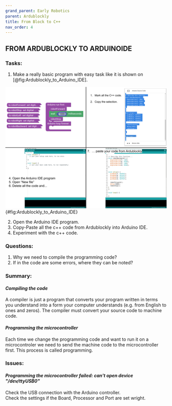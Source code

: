 ```yaml
---
grand_parent: Early Robotics
parent: Ardublockly
title: From Block to C++
nav_order: 4
---
```


## FROM ARDUBLOCKLY TO ARDUINOIDE

### Tasks:

1. Make a really basic program with easy task like it is shown on [@fig:Ardublockly_to_Arduino_IDE].

![How to copy c++ code from Ardublockly?](./slike/Ardublockly_to_Arduino_IDE.png){#fig:Ardublockly_to_Arduino_IDE}

2. Open the Arduino IDE program.
3. Copy-Paste all the c++ code from Ardublockly into Arduino IDE.
4. Experiment with the c++ code.

### Questions:

1.  Why we need to compile the programming code?
2.  If in the code are some errors, where they can be noted?

### Summary:

#### *Compiling the code*  
A compiler is just a program that converts your program written in terms you understand into a form your computer understands (e.g. from English to ones and zeros). The compiler must convert your source code to machine code.

#### *Programming the microcontroller*  
Each time we change the programming code and want to run it on a microcontroler we need to send the machine code to the microcontroller first. This process is called programming.

### Issues:

#### *Programming the microcontroller failed: can't open device "/dev/ttyUSB0"*  
Check the USB connection with the Arduino controller.  
Check the settings if the Board, Processor and Port are set wright.

